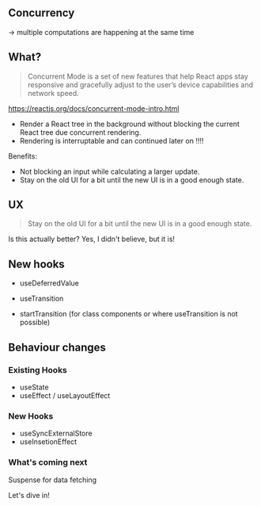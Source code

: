 ## Concurrency

-> multiple computations are happening at the same time

## What?

> Concurrent Mode is a set of new features that help React apps stay responsive and gracefully adjust to the user’s device capabilities and network speed.

https://reactjs.org/docs/concurrent-mode-intro.html

- Render a React tree in the background without blocking the current React tree due concurrent rendering.
- Rendering is interruptable and can continued later on ‼️‼️

Benefits:

- Not blocking an input while calculating a larger update.
- Stay on the old UI for a bit until the new UI is in a good enough state.

## UX

> Stay on the old UI for a bit until the new UI is in a good enough state.

Is this actually better? Yes, I didn't believe, but it is!

## New hooks

- useDeferredValue
- useTransition

- startTransition (for class components or where useTransition is not possible)

## Behaviour changes

### Existing Hooks

- useState
- useEffect / useLayoutEffect

### New Hooks

- useSyncExternalStore
- useInsetionEffect

### What's coming next

Suspense for data fetching

Let's dive in!

